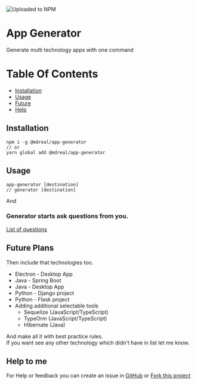 ![Uploaded to NPM](https://github.com/MDReal32/app-generator/actions/workflows/publish.yml/badge.svg)

# App Generator
Generate multi technology apps with one command

# Table Of Contents

- [Installation](#installation)
- [Usage](#usage)
- [Future](#future-plans)
- [Help](#help-to-me)

## Installation
```shell
npm i -g @mdreal/app-generator
// or
yarn global add @mdreal/app-generator
```

## Usage

```shell
app-generator [destination]
// generator [destination]
```
And
### Generator starts ask questions from you.

[List of questions](./QUESTIONS.md)

## Future Plans

Then include that technologies too.

- Electron - Desktop App
- Java - Spring Boot
- Java - Desktop App
- Python - Django project
- Python - Flask project
- Adding additional selectable tools
  * Sequelize (JavaScript/TypeScript)
  * TypeOrm (JavaScript/TypeScript)
  * Hibernate (Java)

And make all it with best practice rules.  
If you want see any other technology which didn't have in list let me know.

## Help to me
For Help or feedback you can create an issue in [GitHub](https://github.com/MDReal32/app-generator/issues/new) or [Fork this project](https://github.com/MDReal32/app-generator)
